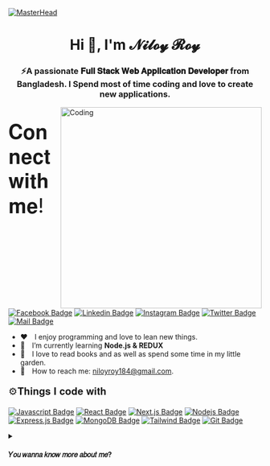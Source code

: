 [![MasterHead](https://developers.giphy.com/branch/master/static/api-512d36c09662682717108a38bbb5c57d.gif)](https://rishavchanda.io)
<h1 align="center">Hi 👋, I'm 𝓝𝓲𝓵𝓸𝔂 𝓡𝓸𝔂</h1>
<h3 align="center">⚡A passionate  𝐅𝐮𝐥𝐥 𝐒𝐭𝐚𝐜𝐤 𝐖𝐞𝐛 𝐀𝐩𝐩𝐥𝐢𝐜𝐚𝐭𝐢𝐨𝐧 𝐃𝐞𝐯𝐞𝐥𝐨𝐩𝐞𝐫 from Bangladesh. I Spend most of time coding and love to create new applications.</h3>
<img align="right" alt="Coding" width="400" src="https://cdn.dribbble.com/users/1162077/screenshots/3848914/programmer.gif">

<p style="font-size:40px;">𝐂𝐨𝐧𝐧𝐞𝐜𝐭 𝐰𝐢𝐭𝐡 𝐦𝐞!</p>

[![Facebook Badge](https://img.shields.io/badge/Facebook-1877F2?style=for-the-badge&logo=facebook&logoColor=white)](https://www.facebook.com/oneo.xan/) [![Linkedin Badge](https://img.shields.io/badge/LinkedIn-0077B5?style=for-the-badge&logo=linkedin&logoColor=white)](https://www.linkedin.com/in/oneo-niloy-roy/) [![Instagram Badge](https://img.shields.io/badge/Instagram-E4405F?style=for-the-badge&logo=instagram&logoColor=white)](https://www.instagram.com/xanon.xo/) [![Twitter Badge](https://img.shields.io/badge/Twitter-1DA1F2?style=for-the-badge&logo=twitter&logoColor=white)](https://twitter.com/NILOYROY_OP) [![Mail Badge](https://img.shields.io/badge/Gmail-D14836?style=for-the-badge&logo=gmail&logoColor=white)](mailto:niloyroy184@gmail.com)

- :hearts:&emsp;I enjoy programming and love to lean new things. <br/>
- 🌱&emsp;I’m currently learning **Node.js & REDUX**
- 🌿&emsp;I love to read books and as well as spend some time in my little garden.
- 📧&emsp;How to reach me: niloyroy184@gmail.com.<br/>

<p style="font-size:20px ;">⚙️𝐓𝐡𝐢𝐧𝐠𝐬 𝐈 𝐜𝐨𝐝𝐞 𝐰𝐢𝐭𝐡</p>

[![Javascript Badge](https://img.shields.io/badge/-Javascript-F0DB4F?style=for-the-badge&labelColor=black&logo=javascript&logoColor=F0DB4F)](#) [![React Badge](https://img.shields.io/badge/-React-61DBFB?style=for-the-badge&labelColor=black&logo=react&logoColor=61DBFB)](#) [![Next.js Badge](https://img.shields.io/badge/next.js-000000?style=for-the-badge&logo=nextdotjs&logoColor=white)](#) [![Nodejs Badge](https://img.shields.io/badge/-Nodejs-3C873A?style=for-the-badge&labelColor=black&logo=node.js&logoColor=3C873A)](#) [![Express.js Badge](https://img.shields.io/badge/Express.js-000000?style=for-the-badge&logo=express&logoColor=white)](#) [![MongoDB Badge](https://img.shields.io/badge/MongoDB-4EA94B?style=for-the-badge&logo=mongodb&logoColor=white)](#) [![Tailwind Badge](https://img.shields.io/badge/Tailwind%20CSS-092749?style=for-the-badge&logo=tailwindcss&logoColor=06B6D4&labelColor=000000)](#) [![Git Badge](https://img.shields.io/badge/Git-F05032?style=for-the-badge&logo=git&logoColor=white)](#)

<details>
<summary>
 <h4>𝑌𝑜𝑢 𝑤𝑎𝑛𝑛𝑎 𝑘𝑛𝑜𝑤 𝑚𝑜𝑟𝑒 𝑎𝑏𝑜𝑢𝑡 𝑚𝑒?</h4>
</summary>

<br >

𝘐 𝘢𝘮 𝘢 𝘴𝘵𝘶𝘥𝘦𝘯𝘵 𝘰𝘧 𝘊𝘰𝘮𝘱𝘶𝘵𝘦𝘳 𝘚𝘤𝘪𝘦𝘯𝘤𝘦 𝘢𝘯𝘥 𝘌𝘯𝘨𝘪𝘯𝘦𝘦𝘳𝘪𝘯𝘨 𝘴𝘵𝘶𝘥𝘺𝘪𝘯𝘨 𝘢𝘵 𝘋𝘢𝘧𝘧𝘰𝘥𝘪𝘭 𝘗𝘰𝘭𝘺𝘵𝘦𝘤𝘩𝘯𝘪𝘤 𝘐𝘯𝘴𝘵𝘪𝘵𝘶𝘵𝘦 . 𝘐  𝘭𝘰𝘷𝘦 𝘱𝘳𝘰𝘨𝘳𝘢𝘮𝘮𝘪𝘯𝘨 𝘢𝘯𝘥 𝘢𝘮 𝘷𝘦𝘳𝘺 𝘪𝘯𝘵𝘦𝘳𝘦𝘴𝘵𝘦𝘥 𝘪𝘯 𝘯𝘦𝘸 𝘵𝘦𝘤𝘩𝘯𝘰𝘭𝘰𝘨𝘪𝘦𝘴.
𝑉𝑖𝑠𝑖𝑡 𝑡𝑜 𝑘𝑛𝑜𝑤 𝑚𝑜𝑟𝑒 𝑎𝑏𝑜𝑢𝑡 𝑚𝑒: 𝓝𝓲𝓵𝓸𝔂𝓡𝓸𝔂.𝒎𝒆

#### Github Stats

![niloyroy-me's github stats](https://github-readme-stats.vercel.app/api?username=xanon-oc&count_private=true&theme=tokyonight&hide=contribs,prs)
![niloyroy-me's github stats](https://github-readme-stats.vercel.app/api/top-langs?username=xanon-oc&show_icons=true&locale=en&layout=compact&theme=tokyonight)

</details>
